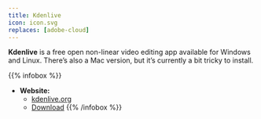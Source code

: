 ```yaml
---
title: Kdenlive
icon: icon.svg
replaces: [adobe-cloud]
---
```


**Kdenlive** is a free open non-linear video editing app available for Windows and Linux. There’s also a Mac version, but it’s currently a bit tricky to install.

{{% infobox %}}
- **Website:**
    - [kdenlive.org](https://kdenlive.org/en/)
    - [Download](https://kdenlive.org/en/download/)
{{% /infobox %}}
